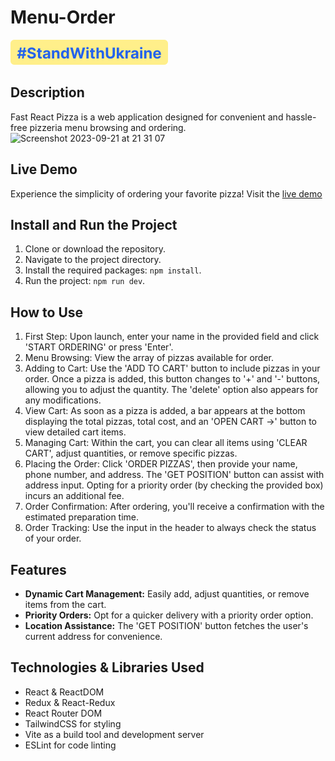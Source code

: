 # Menu-Order

[![StandWithUkraine](https://raw.githubusercontent.com/vshymanskyy/StandWithUkraine/main/badges/StandWithUkraine.svg)](https://github.com/vshymanskyy/StandWithUkraine/blob/main/docs/README.md)

## Description

Fast React Pizza is a web application designed for convenient and hassle-free pizzeria menu browsing and ordering.
![Screenshot 2023-09-21 at 21 31 07](https://github.com/RomchikSt/Portfolio/assets/140477189/f4588a01-891c-43cd-bdc3-49d79a35cabe)

## Live Demo

Experience the simplicity of ordering your favorite pizza! Visit the [live demo](https://rstp-menu.netlify.app/)

## Install and Run the Project

1. Clone or download the repository.
2. Navigate to the project directory.
3. Install the required packages: `npm install`.
4. Run the project: `npm run dev`.

## How to Use

1. First Step: Upon launch, enter your name in the provided field and click 'START ORDERING' or press 'Enter'.
2. Menu Browsing: View the array of pizzas available for order.
3. Adding to Cart: Use the 'ADD TO CART' button to include pizzas in your order. Once a pizza is added, this button changes to '+' and '-' buttons, allowing you to adjust the quantity. The 'delete' option also appears for any modifications.
4. View Cart: As soon as a pizza is added, a bar appears at the bottom displaying the total pizzas, total cost, and an 'OPEN CART →' button to view detailed cart items.
5. Managing Cart: Within the cart, you can clear all items using 'CLEAR CART', adjust quantities, or remove specific pizzas.
6. Placing the Order: Click 'ORDER PIZZAS', then provide your name, phone number, and address. The 'GET POSITION' button can assist with address input. Opting for a priority order (by checking the provided box) incurs an additional fee.
7. Order Confirmation: After ordering, you'll receive a confirmation with the estimated preparation time.
8. Order Tracking: Use the input in the header to always check the status of your order.

## Features

- **Dynamic Cart Management:** Easily add, adjust quantities, or remove items from the cart.
- **Priority Orders:** Opt for a quicker delivery with a priority order option.
- **Location Assistance:** The 'GET POSITION' button fetches the user's current address for convenience.

## Technologies & Libraries Used

- React & ReactDOM
- Redux & React-Redux
- React Router DOM
- TailwindCSS for styling
- Vite as a build tool and development server
- ESLint for code linting

